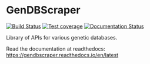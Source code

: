 # GenDBScraper
[![Build Status](https://travis-ci.org/pflu-sbw25/GenDBScraper.svg?branch=master)](https://travis-ci.org/pflu-sbw25/GenDBScraper)
[![Test coverage](http://codecov.io/github/pflu-sbw25/GenDBScraper/coverage.svg?branch=master)](http://codecov.io/github/pflu-sbw25/GenDBScraper)
[![Documentation Status](https://readthedocs.org/projects/gendbscraper/badge/?version=latest)](https://gendbscraper.readthedocs.io/en/latest/?badge=latest)

Library of APIs for various genetic databases.

Read the documentation at readthedocs: https://gendbscraper.readthedocs.io/en/latest
